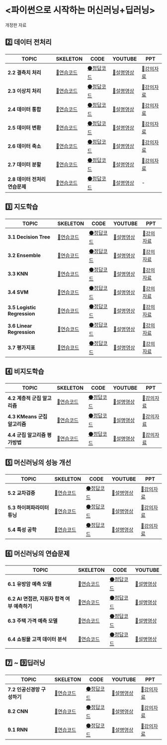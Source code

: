# <파이썬으로 시작하는 머신러닝+딥러닝>
개정판 자료

## :two: 데이터 전처리
TOPIC | SKELETON | CODE | YOUTUBE | PPT
---|---|---|---|---
**2.2 결측치 처리** |[:radio_button:연습코드](https://github.com/zzhining/python_ml_dl2/blob/main/2_2_na_exercise_skeleton.ipynb) | [:black_circle:정답코드](https://github.com/zzhining/python_ml_dl2/blob/main/answer/2_2_na_exercise.ipynb) | [:movie_camera:설명영상]() | [:page_facing_up:강의자료]() 
**2.3 이상치 처리** |[:radio_button:연습코드](https://github.com/zzhining/python_ml_dl2/blob/main/2_3_outlier_exercise_skeleton.ipynb) | [:black_circle:정답코드](https://github.com/zzhining/python_ml_dl2/blob/main/answer/2_3_outlier_exercise.ipynb) | [:movie_camera:설명영상]() | [:page_facing_up:강의자료]() 
**2.4 데이터 통합** |[:radio_button:연습코드](https://github.com/zzhining/python_ml_dl2/blob/main/2_4_merge_exercise_skeleton.ipynb) | [:black_circle:정답코드](https://github.com/zzhining/python_ml_dl2/blob/main/answer/2_4_merge_exercise.ipynb) | [:movie_camera:설명영상]() | [:page_facing_up:강의자료]() 
**2.5 데이터 변환** |[:radio_button:연습코드](https://github.com/zzhining/python_ml_dl2/blob/main/2_5_exercise_skeleton.ipynb) | [:black_circle:정답코드](https://github.com/zzhining/python_ml_dl2/blob/main/answer/2_5_exercise.ipynb) | [:movie_camera:설명영상]() | [:page_facing_up:강의자료]() 
**2.6 데이터 축소** |[:radio_button:연습코드](https://github.com/zzhining/python_ml_dl2/blob/main/2_6_exercise_skeleton.ipynb) | [:black_circle:정답코드](https://github.com/zzhining/python_ml_dl2/blob/main/answer/2_6_exercise.ipynb) | [:movie_camera:설명영상]() | [:page_facing_up:강의자료]() 
**2.7 데이터 분할** |[:radio_button:연습코드](https://github.com/zzhining/python_ml_dl2/blob/main/2_7_exercise_skeleton.ipynb) | [:black_circle:정답코드](https://github.com/zzhining/python_ml_dl2/blob/main/answer/2_7_exercise.ipynb) | [:movie_camera:설명영상]() | [:page_facing_up:강의자료]() 
**2.8 데이터 전처리 연습문제** |[:radio_button:연습코드](https://github.com/zzhining/python_ml_dl2/blob/main/2_8_exercise_skeleton.ipynb) | [:black_circle:정답코드](https://github.com/zzhining/python_ml_dl2/blob/main/answer/2_8_exercise.ipynb) | [:movie_camera:설명영상]() | -

## :three: 지도학습
TOPIC | SKELETON | CODE | YOUTUBE | PPT
---|---|---|---|---
**3.1 Decision Tree** |[:radio_button:연습코드]() | [:black_circle:정답코드]() | [:movie_camera:설명영상]() | [:page_facing_up:강의자료]()
**3.2 Ensemble** |[:radio_button:연습코드]() | [:black_circle:정답코드]() | [:movie_camera:설명영상]() | [:page_facing_up:강의자료]() 
**3.3 KNN** |[:radio_button:연습코드]() | [:black_circle:정답코드]() | [:movie_camera:설명영상]() | [:page_facing_up:강의자료]() 
**3.4 SVM** |[:radio_button:연습코드]() | [:black_circle:정답코드]() | [:movie_camera:설명영상]() | [:page_facing_up:강의자료]() 
**3.5 Logistic Regression** |[:radio_button:연습코드]() | [:black_circle:정답코드]() | [:movie_camera:설명영상]() | [:page_facing_up:강의자료]() 
**3.6 Linear Regression** |[:radio_button:연습코드]() | [:black_circle:정답코드]() | [:movie_camera:설명영상]() | [:page_facing_up:강의자료]() 
**3.7 평가지표** |[:radio_button:연습코드]() | [:black_circle:정답코드]() | [:movie_camera:설명영상]() | [:page_facing_up:강의자료]() 



## :four: 비지도학습
TOPIC | SKELETON | CODE | YOUTUBE | PPT
---|---|---|---|---
**4.2 계층적 군집 알고리즘** |[:radio_button:연습코드](https://github.com/zzhining/python_ml_dl2/blob/main/4_2_agglomerative_clustering_skeleton.ipynb) | [:black_circle:정답코드](https://github.com/zzhining/python_ml_dl2/blob/main/answer/4_2_agglomerative_clustering.ipynb) | [:movie_camera:설명영상]() | [:page_facing_up:강의자료]() 
**4.3 KMeans 군집 알고리즘** |[:radio_button:연습코드](https://github.com/zzhining/python_ml_dl2/blob/main/4_3_kmeans_clustering_skeleton.ipynb) | [:black_circle:정답코드](https://github.com/zzhining/python_ml_dl2/blob/main/answer/4_3_kmeans_clustering.ipynb) | [:movie_camera:설명영상]() | [:page_facing_up:강의자료]() 
**4.4 군집 알고리즘 평가방법** |[:radio_button:연습코드](https://github.com/zzhining/python_ml_dl2/blob/main/4_4_kmeans_silhouettet_skeleton.ipynb) | [:black_circle:정답코드](https://github.com/zzhining/python_ml_dl2/blob/main/answer/4_4_kmeans_silhouettet.ipynb) | [:movie_camera:설명영상]() | [:page_facing_up:강의자료]() 


## :five: 머신러닝의 성능 개선
TOPIC | SKELETON | CODE | YOUTUBE | PPT
---|---|---|---|---
**5.2 교차검증** |[:radio_button:연습코드](https://github.com/zzhining/python_ml_dl2/blob/main/5_2_cross_validation_skeleton.ipynb) | [:black_circle:정답코드](https://github.com/zzhining/python_ml_dl2/blob/main/answer/5_2_cross_validation.ipynb) | [:movie_camera:설명영상]() | [:page_facing_up:강의자료]() 
**5.3 하이퍼파라미터 튜닝** |[:radio_button:연습코드](https://github.com/zzhining/python_ml_dl2/blob/main/5_3_hyperparameter_skeleton.ipynb) | [:black_circle:정답코드](https://github.com/zzhining/python_ml_dl2/blob/main/answer/5_3_hyperparameter.ipynb) | [:movie_camera:설명영상]() | [:page_facing_up:강의자료]() 
**5.4 특성 공학** |[:radio_button:연습코드](https://github.com/zzhining/python_ml_dl2/blob/main/5_4_feature_engineering_skeleton.ipynb) | [:black_circle:정답코드](https://github.com/zzhining/python_ml_dl2/blob/main/answer/5_4_feature_engineering.ipynb) | [:movie_camera:설명영상]() | [:page_facing_up:강의자료]() 


## :six: 머신러닝의 연습문제
TOPIC | SKELETON | CODE | YOUTUBE 
---|---|---|---
**6.1 유방암 예측 모델** |[:radio_button:연습코드]() | [:black_circle:정답코드]() | [:movie_camera:설명영상]() 
**6.2 AI 면접관, 지원자 합격 여부 예측하기** |[:radio_button:연습코드]() | [:black_circle:정답코드]() | [:movie_camera:설명영상]() 
**6.3 주택 가격 예측 모델** |[:radio_button:연습코드]() | [:black_circle:정답코드]() | [:movie_camera:설명영상]() 
**6.4 쇼핑몰 고객 데이터 분석** |[:radio_button:연습코드]() | [:black_circle:정답코드]() | [:movie_camera:설명영상]() 


## :seven: ~ :nine:딥러닝
TOPIC | SKELETON | CODE | YOUTUBE | PPT
---|---|---|---|---
**7.2 인공신경망 구성하기** |[:radio_button:연습코드]() | [:black_circle:정답코드]() | [:movie_camera:설명영상]() | [:page_facing_up:강의자료]()
**8.2 CNN** |[:radio_button:연습코드]() | [:black_circle:정답코드]() | [:movie_camera:설명영상]() | [:page_facing_up:강의자료]()
**9.1 RNN** |[:radio_button:연습코드]() | [:black_circle:정답코드]() | [:movie_camera:설명영상]() | [:page_facing_up:강의자료]()
